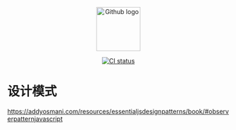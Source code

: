 <p align="center"><a href="https://github.com" target="_blank" rel="noopener noreferrer"><img width="100" src="https://avatars1.githubusercontent.com/u/8307075?s=460&v=4" alt="Github logo"></a></p>
<p align="center"><a href="https://travis-ci.org" target="_blank" rel="noopener noreferrer"><img src="https://www.travis-ci.org/Yatoo2018/ObserverPattern-exercise17.svg?branch=master" alt="CI status"></a></p>

# 设计模式

https://addyosmani.com/resources/essentialjsdesignpatterns/book/#observerpatternjavascript
